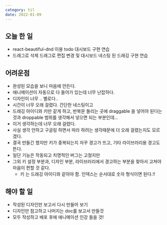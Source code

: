 ```yaml
---
category: til
date: 2022-01-09
---
```


## 오늘 한 일

- react-beautiful-dnd 이용 todo 대시보드 구현 연습
- 드래그로 삭제 드래그로 편집 변경 및 대시보드 네스팅 된 드래깅 구현 연습

## 어려운점

- 완성된 모습을 보니 마음에 안든다.
- 애니메이션이 자동으로 다 들어가 있는데 너무 난잡하다.
- 디자인이 너무 .. 별로다..
- 시간이 너무 오래 걸렸다. 간단한 네스팅이고
- 드래깅 아이디와 키만 같게 하고, 반복문 돌리는 곳에 draggable 을 넣어야 된다는 것과 droppable 범위를 생각해서 넣으면 되는 부분인데...
- 이거 생각하는데 너무 오래 걸렸다.
- 사실 생각 안하고 구글링 하면서 따라 하려는 생각때문에 더 오래 걸렸는지도 모르겠다.
- 결국 만들긴 했지만 키가 중복되는지 자꾸 경고가 뜨고, 기타 라이브러리용 경고도 뜬다.
- 일단 기능은 작동되고 치명적인 버그는 고쳤지만
- 그외 키 설정 부분과, 디자인 부분, 라이브러리에서 경고하는 부분을 찾아서 고쳐야 마음이 편할 것 같다.
  - 키 는 드래깅 아이디와 같아야 함. 인덱스는 순서대로 숫자 형식이면 된다.!!

## 해야 할 일

- 작성된 디자인만 보고서 다시 만들어 보기
- 디자인만 참고하고 나머지는 doc를 보고서 만들것
- 모두 작성하고 배포 후에 애니메이션 인강 들을 것!
